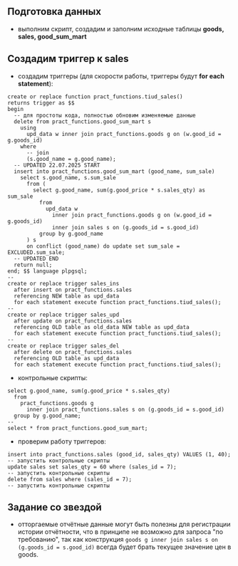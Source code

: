 ## Подготовка данных

- выполним скрипт, создадим и заполним исходные таблицы **goods, sales, good_sum_mart**

## Создадим триггер к sales

- создадим триггеры (для скорости работы, триггеры будут **for each statement**):
```
create or replace function pract_functions.tiud_sales()
returns trigger as $$
begin
  -- для простоты кода, полностью обновим изменяемые данные
  delete from pract_functions.good_sum_mart s
    using
      upd_data w inner join pract_functions.goods g on (w.good_id = g.goods_id)
    where
      -- join
      (s.good_name = g.good_name);
  -- UPDATED 22.07.2025 START
  insert into pract_functions.good_sum_mart (good_name, sum_sale)
    select s.good_name, s.sum_sale
      from (
        select g.good_name, sum(g.good_price * s.sales_qty) as sum_sale
          from
            upd_data w
              inner join pract_functions.goods g on (w.good_id = g.goods_id)
              inner join sales s on (g.goods_id = s.good_id)
          group by g.good_name
      ) s
      on conflict (good_name) do update set sum_sale = EXCLUDED.sum_sale;
  -- UPDATED END
  return null;
end; $$ language plpgsql;
--
create or replace trigger sales_ins
  after insert on pract_functions.sales
  referencing NEW table as upd_data
  for each statement execute function pract_functions.tiud_sales();
--
create or replace trigger sales_upd
  after update on pract_functions.sales
  referencing OLD table as old_data NEW table as upd_data
  for each statement execute function pract_functions.tiud_sales();
--
create or replace trigger sales_del
  after delete on pract_functions.sales
  referencing OLD table as upd_data
  for each statement execute function pract_functions.tiud_sales();
```
- контрольные скрипты:
```
select g.good_name, sum(g.good_price * s.sales_qty)
  from
    pract_functions.goods g
      inner join pract_functions.sales s on (g.goods_id = s.good_id)
  group by g.good_name;
--
select * from pract_functions.good_sum_mart;
```

- проверим работу триггеров:
```
insert into pract_functions.sales (good_id, sales_qty) VALUES (1, 40);
-- запустить контрольные скрипты
update sales set sales_qty = 60 where (sales_id = 7);
-- запустить контрольные скрипты
delete from sales where (sales_id = 7);
-- запустить контрольные скрипты
```

## Задание со звездой

- отторгаемые отчётные данные могут быть полезны для регистрации истории отчётности, что в принципе не возможно для запроса "по требованию", так как конструкция `goods g inner join sales s on (g.goods_id = s.good_id)` всегда будет брать текущее значение цен в goods.
